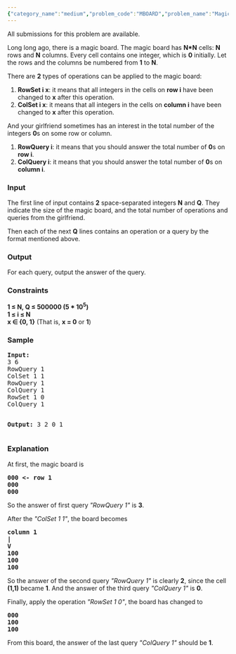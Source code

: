 ```yaml
---
{"category_name":"medium","problem_code":"MBOARD","problem_name":"Magic Board","languages_supported":{"0":"ADA","1":"ASM","2":"BASH","3":"BF","4":"C","5":"C99 strict","6":"CAML","7":"CLOJ","8":"CLPS","9":"CPP 4.3.2","10":"CPP 4.9.2","11":"CPP14","12":"CS2","13":"D","14":"ERL","15":"FORT","16":"FS","17":"GO","18":"HASK","19":"ICK","20":"ICON","21":"JAVA","22":"JS","23":"LISP clisp","24":"LISP sbcl","25":"LUA","26":"NEM","27":"NICE","28":"NODEJS","29":"PAS fpc","30":"PAS gpc","31":"PERL","32":"PERL6","33":"PHP","34":"PIKE","35":"PRLG","36":"PYTH","37":"PYTH 3.4","38":"RUBY","39":"SCM guile","40":"ST","41":"TCL","42":"TEXT","43":"WSPC"},"max_timelimit":0.6,"source_sizelimit":50000,"problem_author":"shangjingbo","problem_tester":"laycurse","date_added":"15-10-2012","tags":{"0":"data","1":"feb13","2":"medium","3":"shangjingbo"},"editorial_url":"http://discuss.codechef.com/problems/MBOARD","time":{"view_start_date":1360583700,"submit_start_date":1360583700,"visible_start_date":1360582602,"end_date":1735669800},"layout":"problem"}
---
```

<span class="solution-visible-txt">All submissions for this problem are available.</span><p>Long long ago, there is a magic board. The magic board has <b>N*N</b> cells: <b>N</b> rows and <b>N</b> columns. Every cell contains one integer, which is <b>0</b> initially. Let the rows and the columns be numbered from <b>1</b> to <b>N</b>.</p>
<p>There are <b>2</b> types of operations can be applied to the magic board:</p>
<ol>
<li><b>RowSet i x</b>: it means that all integers in the cells on <b>row i</b> have been changed to <b>x</b> after this operation.</li>
<li><b>ColSet i x</b>: it means that all integers in the cells on <b>column i</b> have been changed to <b>x</b> after this operation.</li>
</ol>
<p>And your girlfriend sometimes has an interest in the total number of the integers <b>0</b>s on some row or column.</p>
<ol>
<li><b>RowQuery i</b>: it means that you should answer the total number of <b>0</b>s on <b>row i</b>.</li>
<li><b>ColQuery i</b>: it means that you should answer the total number of <b>0</b>s on <b>column i</b>.</li>
</ol>
<h3>Input</h3>
<p>The first line of input contains <b>2</b> space-separated integers <b>N</b> and <b>Q</b>. They indicate the size of the magic board, and the total number of operations and queries from the girlfriend.</p>
<p>Then each of the next <b>Q</b> lines contains an operation or a query by the format mentioned above.</p>
<h3>Output</h3>
<p>For each query, output the answer of the query.</p>
<h3>Constraints</h3>
<p><b>1 ≤ N, Q ≤ 500000 (5 * 10<sup>5</sup>)</b><br /><b>1 ≤ i ≤ N</b><br /><b>x ∈ {0, 1}</b> (That is, <b>x = 0</b> or <b>1</b>)<br /></p>
<h3>Sample</h3>
<pre>
<b>Input:</b>
3 6
RowQuery 1
ColSet 1 1
RowQuery 1
ColQuery 1
RowSet 1 0
ColQuery 1

<b>Output:</b>
3
2
0
1
</pre><h3>Explanation</h3>
<p>
At first, the magic board is</p>
<pre><b>000 &lt;- row 1
000
000
</b></pre><p>So the answer of first query <i>"RowQuery 1"</i> is <b>3</b>.</p>
<p>
After the <i>"ColSet 1 1"</i>, the board becomes</p>
<pre><b>column 1
|
V
100
100
100
</b></pre><p>So the answer of the second query <i>"RowQuery 1"</i> is clearly <b>2</b>, since the cell <b>(1,1)</b> became <b>1</b>. And the answer of the third query <i>"ColQuery 1"</i> is <b>0</b>.</p>
<p>
Finally, apply the operation <i>"RowSet 1 0"</i>, the board has changed to</p>
<pre><b>000
100
100
</b></pre><p>From this board, the answer of the last query <i>"ColQuery 1"</i> should be <b>1</b>.</p>
